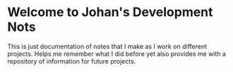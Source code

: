 # Welcome to Johan's Development Nots
This is just documentation of notes that I make as I work on different projects. Helps me remember what I did before yet also provides me with a repository of information for future projects.